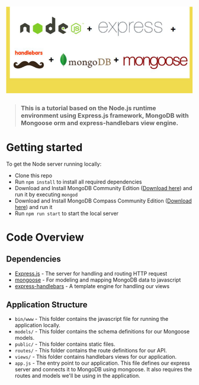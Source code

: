 # ![Node/Express/MongoDB/Handlebars Example App](project-logo.png)

> ### This is a tutorial based on the Node.js runtime environment using Express.js framework, MongoDB with Mongoose orm and express-handlebars view engine.

# Getting started

To get the Node server running locally:

- Clone this repo
- Run `npm install` to install all required dependencies
- Download and Install MongoDB Community Edition ([Download here](https://www.mongodb.com/try/download/community)) and run it by executing `mongod`
- Download and Install MongoDB Compass Community Edition ([Download here](https://www.mongodb.com/try/download/compass)) and run it
- Run `npm run start` to start the local server

# Code Overview

## Dependencies

- [Express.js](https://github.com/expressjs/express) - The server for handling and routing HTTP request
- [mongoose](https://github.com/Automattic/mongoose) - For modeling and mapping MongoDB data to javascript 
- [express-handlebars](https://github.com/handlebars-lang/handlebars.js) - A template engine for handling our views

## Application Structure


- `bin/www` - This folder contains the javascript file for running the application locally.
- `models/` - This folder contains the schema definitions for our Mongoose models.
- `public/` - This folder contains static files.
- `routes/` - This folder contains the route definitions for our API.
- `views/` - This folder contains handlebars views for our application.
- `app.js` - The entry point to our application. This file defines our express server and connects it to MongoDB using mongoose. It also requires the routes and models we'll be using in the application.

